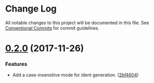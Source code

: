 # Change Log

All notable changes to this project will be documented in this file.
See [Conventional Commits](https://conventionalcommits.org) for commit guidelines.

<a name="0.2.0"></a>
# [0.2.0](https://github.com/linkedin/opticss/compare/v0.1.1...v0.2.0) (2017-11-26)


### Features

* Add a case-insensitive mode for ident generation. ([2bf4604](https://github.com/linkedin/opticss/commit/2bf4604))
